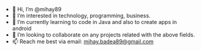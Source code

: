 - 👋 Hi, I’m @mihay89
- 👀 I’m interested in technology, programming, business.
- 🌱 I’m currently learning to code in Java and also to create apps in android
- 💞️ I’m looking to collaborate on any projects related with the above fields.
- 📫 Reach me best via email: mihay.badea89@gmail.com

<!---
mihay89/mihay89 is a ✨ special ✨ repository because its `README.md` (this file) appears on your GitHub profile.
You can click the Preview link to take a look at your changes.
--->
